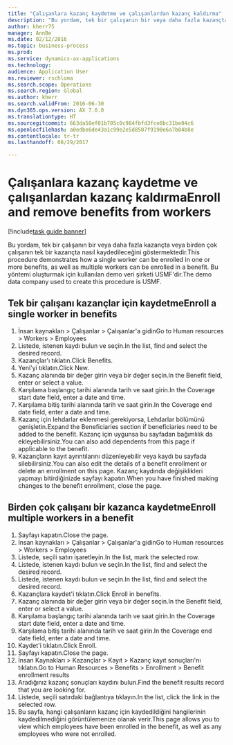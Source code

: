 ```yaml
--- 
title: "Çalışanlara kazanç kaydetme ve çalışanlardan kazanç kaldırma"
description: "Bu yordam, tek bir çalışanın bir veya daha fazla kazançta veya birden çok çalışanın tek bir kazançta nasıl kaydedileceğini göstermektedir."
author: kherr75
manager: AnnBe
ms.date: 02/12/2016
ms.topic: business-process
ms.prod: 
ms.service: dynamics-ax-applications
ms.technology: 
audience: Application User
ms.reviewer: rschloma
ms.search.scope: Operations
ms.search.region: Global
ms.author: kherr
ms.search.validFrom: 2016-06-30
ms.dyn365.ops.version: AX 7.0.0
ms.translationtype: HT
ms.sourcegitcommit: 663da58ef01b705c0c984fbfd3fce8bc31be04c6
ms.openlocfilehash: a0edbe6de43a1c99e2e5d8507f9190e6a7b04b8e
ms.contentlocale: tr-tr
ms.lasthandoff: 08/29/2017

---
```

# <a name="enroll-and-remove-benefits-from-workers"></a><span data-ttu-id="16a15-103">Çalışanlara kazanç kaydetme ve çalışanlardan kazanç kaldırma</span><span class="sxs-lookup"><span data-stu-id="16a15-103">Enroll and remove benefits from workers</span></span>

[!include[task guide banner](../../includes/task-guide-banner.md)]

<span data-ttu-id="16a15-104">Bu yordam, tek bir çalışanın bir veya daha fazla kazançta veya birden çok çalışanın tek bir kazançta nasıl kaydedileceğini göstermektedir.</span><span class="sxs-lookup"><span data-stu-id="16a15-104">This procedure demonstrates how a single worker can be enrolled in one or more benefits, as well as multiple workers can be enrolled in a benefit.</span></span> <span data-ttu-id="16a15-105">Bu yöntemi oluşturmak için kullanılan demo veri şirketi USMF'dir.</span><span class="sxs-lookup"><span data-stu-id="16a15-105">The demo data company used to create this procedure is USMF.</span></span>


## <a name="enroll-a-single-worker-in-benefits"></a><span data-ttu-id="16a15-106">Tek bir çalışanı kazançlar için kaydetme</span><span class="sxs-lookup"><span data-stu-id="16a15-106">Enroll a single worker in benefits</span></span>
1. <span data-ttu-id="16a15-107">İnsan kaynakları > Çalışanlar > Çalışanlar'a gidin</span><span class="sxs-lookup"><span data-stu-id="16a15-107">Go to Human resources > Workers > Employees</span></span>
2. <span data-ttu-id="16a15-108">Listede, istenen kaydı bulun ve seçin.</span><span class="sxs-lookup"><span data-stu-id="16a15-108">In the list, find and select the desired record.</span></span>
3. <span data-ttu-id="16a15-109">Kazançlar'ı tıklatın.</span><span class="sxs-lookup"><span data-stu-id="16a15-109">Click Benefits.</span></span>
4. <span data-ttu-id="16a15-110">Yeni'yi tıklatın.</span><span class="sxs-lookup"><span data-stu-id="16a15-110">Click New.</span></span>
5. <span data-ttu-id="16a15-111">Kazanç alanında bir değer girin veya bir değer seçin.</span><span class="sxs-lookup"><span data-stu-id="16a15-111">In the Benefit field, enter or select a value.</span></span>
6. <span data-ttu-id="16a15-112">Karşılama başlangıç tarihi alanında tarih ve saat girin.</span><span class="sxs-lookup"><span data-stu-id="16a15-112">In the Coverage start date field, enter a date and time.</span></span>
7. <span data-ttu-id="16a15-113">Karşılama bitiş tarihi alanında tarih ve saat girin.</span><span class="sxs-lookup"><span data-stu-id="16a15-113">In the Coverage end date field, enter a date and time.</span></span>
8. <span data-ttu-id="16a15-114">Kazanç için lehdarlar eklenmesi gerekiyorsa, Lehdarlar bölümünü genişletin.</span><span class="sxs-lookup"><span data-stu-id="16a15-114">Expand the Beneficiaries section if beneficiaries need to be added to the benefit.</span></span> <span data-ttu-id="16a15-115">Kazanç için uygunsa bu sayfadan bağımlılık da ekleyebilirsiniz.</span><span class="sxs-lookup"><span data-stu-id="16a15-115">You can also add dependents from this page if applicable to the benefit.</span></span>
9. <span data-ttu-id="16a15-116">Kazançların kayıt ayrıntılarını düzenleyebilir veya kaydı bu sayfada silebilirsiniz.</span><span class="sxs-lookup"><span data-stu-id="16a15-116">You can also edit the details of a benefit enrollment or delete an enrollment on this page.</span></span> <span data-ttu-id="16a15-117">Kazanç kaydında değişiklikleri yapmayı bitirdiğinizde sayfayı kapatın.</span><span class="sxs-lookup"><span data-stu-id="16a15-117">When you have finished making changes to the benefit enrollment, close the page.</span></span>

## <a name="enroll-multiple-workers-in-a-benefit"></a><span data-ttu-id="16a15-118">Birden çok çalışanı bir kazanca kaydetme</span><span class="sxs-lookup"><span data-stu-id="16a15-118">Enroll multiple workers in a benefit</span></span>
1. <span data-ttu-id="16a15-119">Sayfayı kapatın.</span><span class="sxs-lookup"><span data-stu-id="16a15-119">Close the page.</span></span>
2. <span data-ttu-id="16a15-120">İnsan kaynakları > Çalışanlar > Çalışanlar'a gidin</span><span class="sxs-lookup"><span data-stu-id="16a15-120">Go to Human resources > Workers > Employees</span></span>
3. <span data-ttu-id="16a15-121">Listede, seçili satırı işaretleyin.</span><span class="sxs-lookup"><span data-stu-id="16a15-121">In the list, mark the selected row.</span></span>
4. <span data-ttu-id="16a15-122">Listede, istenen kaydı bulun ve seçin.</span><span class="sxs-lookup"><span data-stu-id="16a15-122">In the list, find and select the desired record.</span></span>
5. <span data-ttu-id="16a15-123">Listede, istenen kaydı bulun ve seçin.</span><span class="sxs-lookup"><span data-stu-id="16a15-123">In the list, find and select the desired record.</span></span>
6. <span data-ttu-id="16a15-124">Kazançlara kaydet'i tıklatın.</span><span class="sxs-lookup"><span data-stu-id="16a15-124">Click Enroll in benefits.</span></span>
7. <span data-ttu-id="16a15-125">Kazanç alanında bir değer girin veya bir değer seçin.</span><span class="sxs-lookup"><span data-stu-id="16a15-125">In the Benefit field, enter or select a value.</span></span>
8. <span data-ttu-id="16a15-126">Karşılama başlangıç tarihi alanında tarih ve saat girin.</span><span class="sxs-lookup"><span data-stu-id="16a15-126">In the Coverage start date field, enter a date and time.</span></span>
9. <span data-ttu-id="16a15-127">Karşılama bitiş tarihi alanında tarih ve saat girin.</span><span class="sxs-lookup"><span data-stu-id="16a15-127">In the Coverage end date field, enter a date and time.</span></span>
10. <span data-ttu-id="16a15-128">Kaydet'i tıklatın.</span><span class="sxs-lookup"><span data-stu-id="16a15-128">Click Enroll.</span></span>
11. <span data-ttu-id="16a15-129">Sayfayı kapatın.</span><span class="sxs-lookup"><span data-stu-id="16a15-129">Close the page.</span></span>
12. <span data-ttu-id="16a15-130">İnsan Kaynakları > Kazançlar > Kayıt > Kazanç kayıt sonuçları'nı tıklatın.</span><span class="sxs-lookup"><span data-stu-id="16a15-130">Go to Human Resources > Benefits > Enrollment > Benefit enrollment results</span></span>
13. <span data-ttu-id="16a15-131">Aradığınız kazanç sonuçları kaydını bulun.</span><span class="sxs-lookup"><span data-stu-id="16a15-131">Find the benefit results record that you are looking for.</span></span>
14. <span data-ttu-id="16a15-132">Listede, seçili satırdaki bağlantıya tıklayın.</span><span class="sxs-lookup"><span data-stu-id="16a15-132">In the list, click the link in the selected row.</span></span>
15. <span data-ttu-id="16a15-133">Bu sayfa, hangi çalışanların kazanç için kaydedildiğini hangilerinin kaydedilmediğini görüntülemenize olanak verir.</span><span class="sxs-lookup"><span data-stu-id="16a15-133">This page allows you to view which employees have been enrolled in the benefit, as well as any employees who were not enrolled.</span></span>


